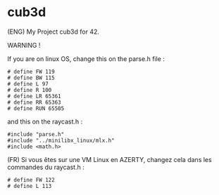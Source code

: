 # cub3d
(ENG) My Project cub3d for 42.

WARNING !

If you are on linux OS, change this on the parse.h file :

```
# define FW 119
# define BW 115
# define L 97
# define R 100
# define LR 65361
# define RR 65363
# define RUN 65505
```

and this on the raycast.h :

```
#include "parse.h"
#include "../minilibx_linux/mlx.h"
#include <math.h>
```

(FR) Si vous êtes sur une VM Linux en AZERTY, changez cela dans les commandes du raycast.h :

```
# define FW 122
# define L 113
```
